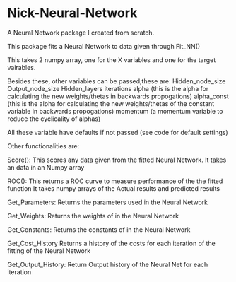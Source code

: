 # Nick-Neural-Network
A Neural Network package I created from scratch. 

This package fits a Neural Network to data given through Fit_NN()

  This takes 2 numpy array, one for the X variables and one for the target vairables.

  Besides these, other variables can be passed,these are:
    Hidden_node_size
    Output_node_size
    Hidden_layers
    iterations
    alpha         (this is the alpha for calculating the new weights/thetas in backwards propogations)
    alpha_const   (this is the alpha for calculating the new weights/thetas of the constant variable in backwards propogations)
    momentum   (a momentum variable to reduce the cyclicality of alphas)

  All these variable have defaults if not passed (see code for default settings)
  
Other functionalities are:

Score():
  This scores any data given from the fitted Neural Network.
  It takes an data in an Numpy array
  
ROC():
  This returns a ROC curve to measure performance of the the fitted function
  It takes numpy arrays of the Actual results and predicted results
  
Get_Parameters:
  Returns the parameters used in the Neural Network 
  
Get_Weights:
  Returns the weights of in the Neural Network
  
Get_Constants:
  Returns the constants of in the Neural Network
  
Get_Cost_History
  Returns a history of the costs for each iteration of the fitting of the Neural Network
  
Get_Output_History:
  Return Output history of the Neural Net for each iteration
  
  
  
  
  
  
  






